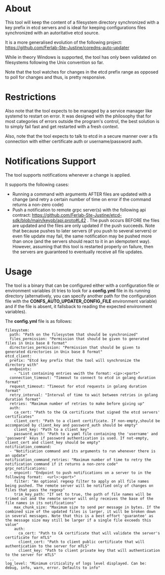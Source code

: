 # About

This tool will keep the content of a filesystem directory synchronized with a key prefix in etcd servers and is ideal for keeping configurations files synchronized with an autoritative etcd source.

It is a more generalised evolution of the following project: https://github.com/Ferlab-Ste-Justine/coredns-auto-updater

While in theory Windows is supported, the tool has only been validated on filesystems following the Unix convention so far.

Note that the tool watches for changes in the etcd prefix range as opposed to poll for changes and thus, is pretty responsive.

# Restrictions

Also note that the tool expects to be managed by a service manager like systemd to restart on error. It was designed with the philosophy that for most categories of errors outside the program's control, the best solution is to simply fail fast and get restarted with a fresh context.

Also, note that the tool expects to talk to etcd in a secure manner over a tls connection with either certificate auth or username/password auth.

# Notifications Support

The tool supports notifications whenever a change is applied.

It supports the following cases:
- Running a command with arguments AFTER files are updated with a change (and retry a certain number of time on error if the command returns a non-zero code)
- Push a notification to remote grpc server(s) with the following api contract: https://github.com/Ferlab-Ste-Justine/etcd-sdk/blob/main/keypb/api.proto#L42 . The push occurs BEFORE the files are updated and the files are only updated if the push succeeds. Note that because pushes to later servers (if you push to several servers) or even file update may fail, the same notification may be pushed more than once (and the servers should react to it in an idempotent way). However, assuming that this tool is restarted properly on failure, then the servers are guaranteed to eventually receive all file updates.

# Usage

The tool is a binary that can be configured either with a configuration file or environment variables (it tries to look for a **config.yml** file in its running directory (alternatively, you can specify another path for the configuration file with the **CONFS_AUTO_UPDATER_CONFIG_FILE** environment variable) and if the file is absent, it fallsback to reading the expected environment variables).

The **config.yml** file is as follows:

```
filesystem:
  path: "Path on the filesystem that should be synchronized"
  files_permission: "Permission that should be given to generated files in Unix base 8 format"
  directories_permission: "Permission that should be given to generated directories in Unix base 8 format"
etcd_client:
  prefix: "Etcd key prefix that the tool will synchronize the directory with"
  endpoints:
    - "List containing entries wwith the format: <ip>:<port>"
  connection_timeout: "Timeout to connect to etcd in golang duration format"
  request_timeout: "Timeout for etcd requests in golang duration format"
  retry_interval: "Interval of time to wait between retries in golang duration format"
  retries: "Maximum number of retries to make before giving up"
  auth:
    ca_cert: "Path to the CA certificate that signed the etcd servers' certificates"
    client_cert: "Path to a client certificate. If non-empty,should be accompanied by client_key and password_auth should be empty"
    client_key: "Path to a client key"
    password_auth: "Path to a yaml file containing the 'username' and 'password' keys if password authentication is used. If not-empty, client_cert and client_key should be empty"
notification_command:
  - "Notification command and its arguments to run whenever there is an update"
notification_command_retries: "Maximum number of time to retry the notification command if it returns a non-zero code"
grpc_notifications:
  - enpoint: "Endpoint to push notifications on a server to in the following format:  <url>:<port>"
    filter: "An optional regexp filter to apply on all file names being pushed. The remote server will be notified only of changes on files that pass the regexp"
    trim_key_path: "If set to true, the path of file names will be trimed out and the remote server will only receives the base of the file names in its notifications"
    max_chunk_size: "Maximum size to send per message in bytes. If the combined size of the updated files is larger, it will be broken down in several messages. Note that this is a best effort 'guarantee' as the message size may still be larger if a single file exceeds this value"
    auth:
      ca_cert: "Path to CA certificate that will validate the server's certificate for mTLS"
      client_cert: "Path to client public certificate that will authentication to the server for mTLS"
      client_key: "Path to client private key that will authentication to the server for mTLS"
  ..
log_level: "Minimum criticality of logs level displayed. Can be: debug, info, warn, error. Defaults to info"
```